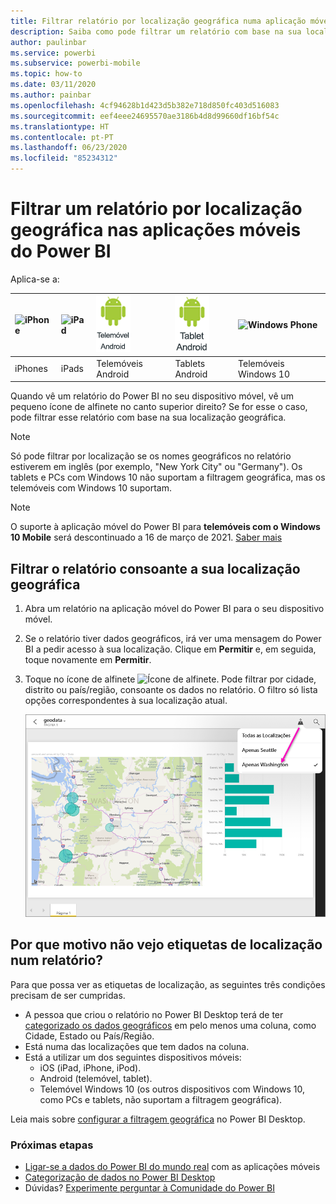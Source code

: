 ```yaml
---
title: Filtrar relatório por localização geográfica numa aplicação móvel do Power BI
description: Saiba como pode filtrar um relatório com base na sua localização geográfica nas aplicações móveis do Power BI, se o proprietário do relatório tiver definido etiquetas geográficas.
author: paulinbar
ms.service: powerbi
ms.subservice: powerbi-mobile
ms.topic: how-to
ms.date: 03/11/2020
ms.author: painbar
ms.openlocfilehash: 4cf94628b1d423d5b382e718d850fc403d516083
ms.sourcegitcommit: eef4eee24695570ae3186b4d8d99660df16bf54c
ms.translationtype: HT
ms.contentlocale: pt-PT
ms.lasthandoff: 06/23/2020
ms.locfileid: "85234312"
---
```

# <a name="filter-a-report-by-geographic-location-in-the-power-bi-mobile-apps"></a>Filtrar um relatório por localização geográfica nas aplicações móveis do Power BI
Aplica-se a:

| ![iPhone](./media/mobile-apps-geographic-filtering/iphone-logo-50-px.png) | ![iPad](./media/mobile-apps-geographic-filtering/ipad-logo-50-px.png) | ![Telemóvel Android](./media/mobile-apps-geographic-filtering/android-phone-logo-50-px.png) | ![Tablet Android](./media/mobile-apps-view-dashboard/android-tablet-logo-50-px.png) | ![Windows Phone](./media/mobile-apps-geographic-filtering/win-10-logo-50-px.png) |
|:--- |:--- |:--- |:--- |:--- |
| iPhones |iPads |Telemóveis Android |Tablets Android |Telemóveis Windows 10 |

Quando vê um relatório do Power BI no seu dispositivo móvel, vê um pequeno ícone de alfinete no canto superior direito? Se for esse o caso, pode filtrar esse relatório com base na sua localização geográfica.

> [!NOTE]
> Só pode filtrar por localização se os nomes geográficos no relatório estiverem em inglês (por exemplo, "New York City" ou "Germany"). Os tablets e PCs com Windows 10 não suportam a filtragem geográfica, mas os telemóveis com Windows 10 suportam.

>[!NOTE]
>O suporte à aplicação móvel do Power BI para **telemóveis com o Windows 10 Mobile** será descontinuado a 16 de março de 2021. [Saber mais](https://go.microsoft.com/fwlink/?linkid=2121400)

## <a name="filter-your-report-by-your-geographic-location"></a>Filtrar o relatório consoante a sua localização geográfica
1. Abra um relatório na aplicação móvel do Power BI para o seu dispositivo móvel.
2. Se o relatório tiver dados geográficos, irá ver uma mensagem do Power BI a pedir acesso à sua localização. Clique em **Permitir** e, em seguida, toque novamente em **Permitir**.
3. Toque no ícone de alfinete ![Ícone de alfinete](./media/mobile-apps-geographic-filtering/power-bi-mobile-geo-icon.png). Pode filtrar por cidade, distrito ou país/região, consoante os dados no relatório. O filtro só lista opções correspondentes à sua localização atual.
   
    ![Alfinete de filtro](./media/mobile-apps-geographic-filtering/power-bi-mobile-geo-map-set-filter.png)

## <a name="why-dont-i-see-location-tags-on-a-report"></a>Por que motivo não vejo etiquetas de localização num relatório?
Para que possa ver as etiquetas de localização, as seguintes três condições precisam de ser cumpridas. 

* A pessoa que criou o relatório no Power BI Desktop terá de ter [categorizado os dados geográficos](../../transform-model/desktop-mobile-geofiltering.md) em pelo menos uma coluna, como Cidade, Estado ou País/Região.
* Está numa das localizações que tem dados na coluna.
* Está a utilizar um dos seguintes dispositivos móveis:
  * iOS (iPad, iPhone, iPod).
  * Android (telemóvel, tablet).
  * Telemóvel Windows 10 (os outros dispositivos com Windows 10, como PCs e tablets, não suportam a filtragem geográfica).

Leia mais sobre [configurar a filtragem geográfica](../../transform-model/desktop-mobile-geofiltering.md) no Power BI Desktop.

### <a name="next-steps"></a>Próximas etapas
* [Ligar-se a dados do Power BI do mundo real](mobile-apps-data-in-real-world-context.md) com as aplicações móveis
* [Categorização de dados no Power BI Desktop](../../transform-model/desktop-data-categorization.md) 
* Dúvidas? [Experimente perguntar à Comunidade do Power BI](https://community.powerbi.com/)
